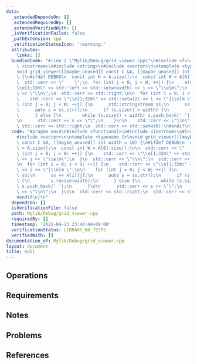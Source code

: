 ```yaml
---
data:
  _extendedDependsOn: []
  _extendedRequiredBy: []
  _extendedVerifiedWith: []
  _isVerificationFailed: false
  _pathExtension: cpp
  _verificationStatusIcon: ':warning:'
  attributes:
    links: []
  bundledCode: "#line 2 \"Mylib/Debug/grid_viewer.cpp\"\n#include <functional>\n#include\
    \ <iostream>\n#include <string>\n#include <vector>\n\ntemplate <typename C>\n\
    void grid_viewer([[maybe_unused]] const C &A, [[maybe_unused]] int width = 10)\
    \ {\n#ifdef DEBUG\n  const int H = A.size();\n  const int W = A[0].size();\n\n\
    \  std::cerr << \"    \";\n  for (int j = 0; j < W; ++j) {\n    std::cerr << \"\
    \\e[1;32m\" << std::left << std::setw(width) << j << \"\\e[m\";\n  }\n  std::cerr\
    \ << \"\\n\";\n  std::cerr << std::right;\n\n  for (int i = 0; i < H; ++i) {\n\
    \    std::cerr << \"\\e[1;32m\" << std::setw(2) << i << \"|\\e[m \";\n\n    for\
    \ (int j = 0; j < W; ++j) {\n      std::stringstream ss;\n      ss << A[i][j];\n\
    \      auto s = ss.str();\n      if (s.size() > width) {\n        s.resize(width);\n\
    \      } else {\n        while (s.size() < width) s.push_back(' ');\n      }\n\
    \n      std::cerr << s << \"\";\n    }\n\n    std::cerr << \"\\n\";\n  }\n\n \
    \ std::cerr << std::right;\n  std::cerr << std::setw(0);\n#endif\n}\n"
  code: "#pragma once\n#include <functional>\n#include <iostream>\n#include <string>\n\
    #include <vector>\n\ntemplate <typename C>\nvoid grid_viewer([[maybe_unused]]\
    \ const C &A, [[maybe_unused]] int width = 10) {\n#ifdef DEBUG\n  const int H\
    \ = A.size();\n  const int W = A[0].size();\n\n  std::cerr << \"    \";\n  for\
    \ (int j = 0; j < W; ++j) {\n    std::cerr << \"\\e[1;32m\" << std::left << std::setw(width)\
    \ << j << \"\\e[m\";\n  }\n  std::cerr << \"\\n\";\n  std::cerr << std::right;\n\
    \n  for (int i = 0; i < H; ++i) {\n    std::cerr << \"\\e[1;32m\" << std::setw(2)\
    \ << i << \"|\\e[m \";\n\n    for (int j = 0; j < W; ++j) {\n      std::stringstream\
    \ ss;\n      ss << A[i][j];\n      auto s = ss.str();\n      if (s.size() > width)\
    \ {\n        s.resize(width);\n      } else {\n        while (s.size() < width)\
    \ s.push_back(' ');\n      }\n\n      std::cerr << s << \"\";\n    }\n\n    std::cerr\
    \ << \"\\n\";\n  }\n\n  std::cerr << std::right;\n  std::cerr << std::setw(0);\n\
    #endif\n}\n"
  dependsOn: []
  isVerificationFile: false
  path: Mylib/Debug/grid_viewer.cpp
  requiredBy: []
  timestamp: '2021-04-23 23:44:44+09:00'
  verificationStatus: LIBRARY_NO_TESTS
  verifiedWith: []
documentation_of: Mylib/Debug/grid_viewer.cpp
layout: document
title: null
---
```


## Operations

## Requirements

## Notes

## Problems

## References
